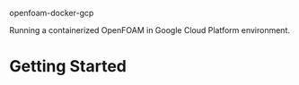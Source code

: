  openfoam-docker-gcp
 
Running a containerized OpenFOAM in Google Cloud Platform environment. 

# Getting Started
